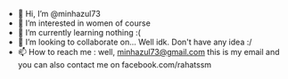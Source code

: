 - 👋 Hi, I’m @minhazul73
- 👀 I’m interested in women of course 
- 🌱 I’m currently learning nothing :(
- 💞️ I’m looking to collaborate on... Well idk. Don't have any idea :/
- 📫 How to reach me : well, minhazul73@gmail.com this is my email and you can also contact me on facebook.com/rahatssm 

<!---
minhazul73/minhazul73 is a ✨ special ✨ repository because its `MinhazME.md` (this file) appears on your GitHub profile.
You can click the Preview link to take a look at your changes.
--->
